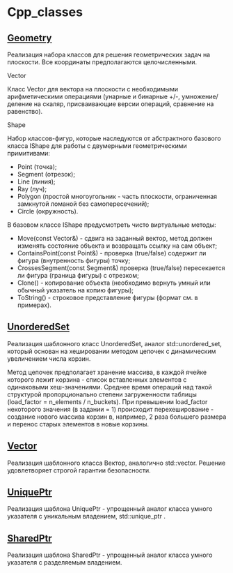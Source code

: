 # Cpp_classes

## [Geometry](./Geometry_class)
Реализация набора классов для решения геометрических задач на плоскости.
Все координаты предполагаются целочисленными.

Vector

Класс Vector для вектора на плоскости с необходимыми арифметическими операциями (унарные и бинарные
+/-, умножение/деление на скаляр, присваивающие версии операций, сравнение на равенство).

Shape

Набор классов-фигур, которые наследуются от абстрактного базового класса IShape для работы с двумерными
геометрическими примитивами:


* Point (точка);
* Segment (отрезок);
* Line (линия);
* Ray (луч);
* Polygon (простой многоугольник - часть плоскости, ограниченная замкнутой ломаной без самопересечений);
* Circle (окружность).

В базовом классе IShape предусмотреть чисто виртуальные методы:

* Move(const Vector&) - сдвига на заданный вектор, метод должен изменять состояние объекта и возвращать ссылку на сам
объект;
* ContainsPoint(const Point&) - проверка (true/false) содержит ли фигура (внутренность фигуры) точку;
* CrossesSegment(const Segment&) проверка (true/false) пересекается ли фигура (граница фигуры) с отрезком;
* Clone() - копирование объекта (необходимо вернуть умный или обычный указатель на копию фигуры);
* ToString() - строковое представление фигуры (формат см. в примерах).



## [UnorderedSet](./UnorderedSet)

Реализация шаблонного класс UnorderedSet, аналог
std::unordered_set, который основан на хешировании методом
цепочек с динамическим увеличением числа корзин.

Метод цепочек предполагает хранение массива, в каждой ячейке которого лежит корзина - список вставленных элементов с
одинаковыми хеш-значениями. Среднее время операций над такой структурой пропорционально степени загруженности таблицы
(load_factor = n_elements / n_buckets). При превышении load_factor некоторого значения (в задании = 1) происходит
перехеширование - создание нового массива корзин в, например, 2 раза большего размера и перенос старых элементов в новые
корзины.


## [Vector](./Vector+)
Реализация шаблонного класса Вектор,
аналогично std::vector. Решение удовлетворяет строгой гарантии безопасности.

## [UniquePtr](./unique_ptr)
Реализация шаблона UniquePtr - упрощенный аналог класса умного указателя с уникальным владением, std::unique_ptr .

## [SharedPtr](./shared_ptr)
Реализация шаблона SharedPtr - упрощенный аналог класса умного указателя с разделяемым владением.
